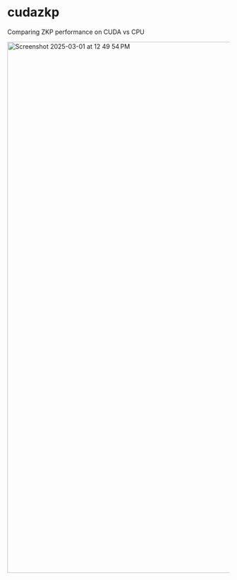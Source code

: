 # cudazkp
Comparing ZKP performance on CUDA vs CPU

<img width="1203" alt="Screenshot 2025-03-01 at 12 49 54 PM" src="https://github.com/user-attachments/assets/0c7978f4-3c31-4db7-980d-3273f080a01d" />
